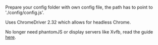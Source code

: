 

Prepare your config folder with own config file, the path has to point to './config/config.js'.



Uses ChromeDriver 2.32 which allows for headless Chrome.

No longer need phantomJS or display servers like Xvfb, read the guide [here](https://developers.google.com/web/updates/2017/04/headless-chrome#drivers).